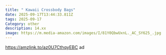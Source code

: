 ```yaml
---
title: " Kawaii Crossbody Bags"
date: 2025-09-17T13:44:33.811Z
tags: 2025-09-17
Category: other
description: 14.xx
image: https://m.media-amazon.com/images/I/81Y0QbwUxnL._AC_SY625_.jpg
---
```

https://amzlink.to/az0U7CthqyEBC  ad